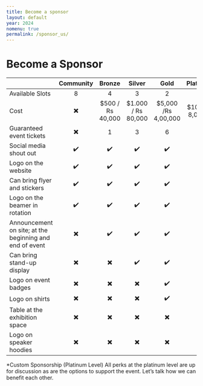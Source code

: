 ```yaml
---
title: Become a sponsor
layout: default
year: 2024
nomenu: true
permalink: /sponsor_us/
---
```

# Become a Sponsor

|                                                         | Community                | Bronze                   | Silver                   | Gold                     | Platinum*          |
|---------------------------------------------------------|:------------------------:|:------------------------:|:------------------------:|:------------------------:|:------------------:|
| Available Slots                                         | 8                        | 4                        | 3                        | 2                        | 1                  |
| Cost                                                    | :heavy_multiplication_x: | $500 / Rs 40,000         | $1.000 / Rs 80,000       | $5,000 /Rs 4,00,000      | $10.000 / 8,00,000 |
| Guaranteed event tickets                                | :heavy_multiplication_x: | 1                        | 3                        | 6                        | 12                 |
| Social media shout out                                  | :heavy_check_mark:       | :heavy_check_mark:       | :heavy_check_mark:       | :heavy_check_mark:       | :heavy_check_mark: |
| Logo on the website                                     | :heavy_check_mark:       | :heavy_check_mark:       | :heavy_check_mark:       | :heavy_check_mark:       | :heavy_check_mark: |
| Can bring flyer and stickers                            | :heavy_check_mark:       | :heavy_check_mark:       | :heavy_check_mark:       | :heavy_check_mark:       | :heavy_check_mark: |
| Logo on the beamer in rotation                          | :heavy_check_mark:       | :heavy_check_mark:       | :heavy_check_mark:       | :heavy_check_mark:       | :heavy_check_mark: |
| Announcement on site; at the beginning and end of event | :heavy_multiplication_x: | :heavy_check_mark:       | :heavy_check_mark:       | :heavy_check_mark:       | :heavy_check_mark: |
| Can bring stand-up display                              | :heavy_multiplication_x: | :heavy_multiplication_x: | :heavy_check_mark:       | :heavy_check_mark:       | :heavy_check_mark: |
| Logo on event badges                                    | :heavy_multiplication_x: | :heavy_multiplication_x: | :heavy_multiplication_x: | :heavy_check_mark:       | :heavy_check_mark: |
| Logo on shirts                                          | :heavy_multiplication_x: | :heavy_multiplication_x: | :heavy_multiplication_x: | :heavy_check_mark:       | :heavy_check_mark: |
| Table at the exhibition space                           | :heavy_multiplication_x: | :heavy_multiplication_x: | :heavy_multiplication_x: | :heavy_multiplication_x: | :heavy_check_mark: |
| Logo on speaker hoodies                                 | :heavy_multiplication_x: | :heavy_multiplication_x: | :heavy_multiplication_x: | :heavy_multiplication_x: | :heavy_check_mark: |

*Custom Sponsorship (Platinum Level)
All perks at the platinum level are up for discussion as are the options to support the event. Let’s talk 
how we can benefit each other.
